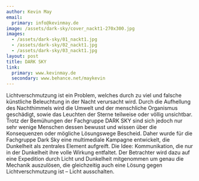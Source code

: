```yaml
---
author: Kevin May
email:
  primary: info@kevinmay.de
image: /assets/dark-sky/cover_nackt1-270x300.jpg
images:
  - /assets/dark-sky/01_nackt1.jpg
  - /assets/dark-sky/02_nackt1.jpg
  - /assets/dark-sky/03_nackt1.jpg
layout: post
title: DARK SKY
link:
  primary: www.kevinmay.de
  secondary: www.behance.net/maykevin
---
```


<span class="s1">Lichtverschmutzung ist ein Problem, welches durch zu viel und falsche künstliche Beleuchtung in der Nacht verursacht wird. Durch die Aufhellung des Nachthimmels wird die Umwelt und der menschliche Organismus geschädigt, sowie das Leuchten der Sterne teilweise oder völlig unsichtbar. </span>
<span class="s1">Trotz der Bemühungen der Fachgruppe DARK SKY sind sich jedoch nur sehr wenige Menschen dessen bewusst und wissen über die Konsequenzen oder mögliche Lösungswege Bescheid.</span>
<span class="s1">Daher wurde für die Fachgruppe Dark Sky eine multimediale Kampagne entwickelt, die Dunkelheit als zentrales Element aufgreift. Die Idee: Kommunikation, die nur in der Dunkelheit ihre volle Wirkung entfaltet. </span><span class="s1">Der Betrachter wird dazu auf eine Expedition durch Licht und Dunkelheit mitgenommen um genau die Mechanik auszulösen, die gleichzeitig auch eine Lösung gegen Lichtverschmutzung ist – </span>Licht ausschalten.
